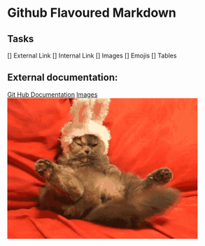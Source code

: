 #  Github Flavoured Markdown
## Tasks
[] External Link
[] Internal Link
[] Images
[] Emojis
[] Tables
## External documentation: 
[Git Hub Documentation](https://help.github.com/en)
[Images](/images)
![cat](/images/easter-kitty.gif)
